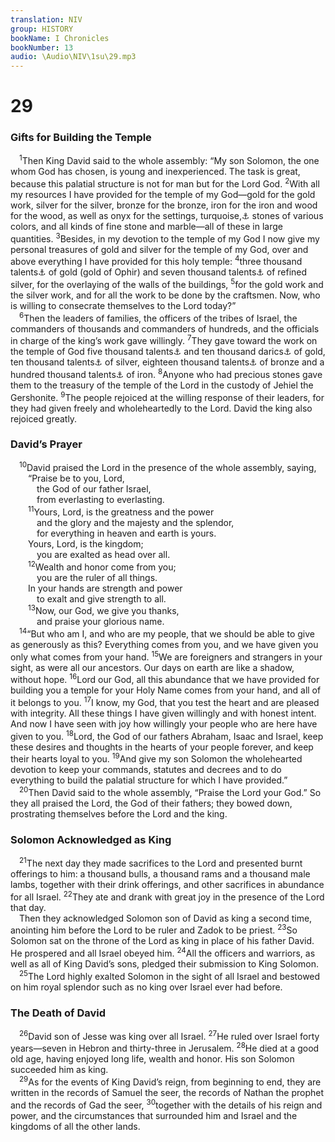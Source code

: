 ```yaml
---
translation: NIV
group: HISTORY
bookName: I Chronicles 
bookNumber: 13
audio: \Audio\NIV\1su\29.mp3
---
```


<div class="title"><h1>29</h1><h3>Gifts for Building the Temple </h3></div>
<span class="verse 1su_29_1"> <sup>1</sup>Then King David said to the whole assembly: “My son Solomon, the one whom God has chosen, is young and inexperienced. The task is great, because this palatial structure is not for man but for the Lord God. </span>
<span class="verse 1su_29_2"><sup>2</sup>With all my resources I have provided for the temple of my God—gold for the gold work, silver for the silver, bronze for the bronze, iron for the iron and wood for the wood, as well as onyx for the settings, turquoise,<a data-toggle="tooltip" data-placement="bottom" title="The meaning of the Hebrew for this word is uncertain.">⚓</a> stones of various colors, and all kinds of fine stone and marble—all of these in large quantities. </span>
<span class="verse 1su_29_3"><sup>3</sup>Besides, in my devotion to the temple of my God I now give my personal treasures of gold and silver for the temple of my God, over and above everything I have provided for this holy temple: </span>
<span class="verse 1su_29_4"><sup>4</sup>three thousand talents<a data-toggle="tooltip" data-placement="bottom" title="That is, about 110 tons or about 100 metric tons">⚓</a> of gold (gold of Ophir) and seven thousand talents<a data-toggle="tooltip" data-placement="bottom" title="That is, about 260 tons or about 235 metric tons">⚓</a> of refined silver, for the overlaying of the walls of the buildings, </span>
<span class="verse 1su_29_5"><sup>5</sup>for the gold work and the silver work, and for all the work to be done by the craftsmen. Now, who is willing to consecrate themselves to the Lord today?” <br/></span>
<span class="verse 1su_29_6"> <sup>6</sup>Then the leaders of families, the officers of the tribes of Israel, the commanders of thousands and commanders of hundreds, and the officials in charge of the king’s work gave willingly. </span>
<span class="verse 1su_29_7"><sup>7</sup>They gave toward the work on the temple of God five thousand talents<a data-toggle="tooltip" data-placement="bottom" title="That is, about 190 tons or about 170 metric tons">⚓</a> and ten thousand darics<a data-toggle="tooltip" data-placement="bottom" title="That is, about 185 pounds or about 84 kilograms">⚓</a> of gold, ten thousand talents<a data-toggle="tooltip" data-placement="bottom" title="That is, about 380 tons or about 340 metric tons">⚓</a> of silver, eighteen thousand talents<a data-toggle="tooltip" data-placement="bottom" title="That is, about 675 tons or about 610 metric tons">⚓</a> of bronze and a hundred thousand talents<a data-toggle="tooltip" data-placement="bottom" title="That is, about 3,800 tons or about 3,400 metric tons">⚓</a> of iron. </span>
<span class="verse 1su_29_8"><sup>8</sup>Anyone who had precious stones gave them to the treasury of the temple of the Lord in the custody of Jehiel the Gershonite. </span>
<span class="verse 1su_29_9"><sup>9</sup>The people rejoiced at the willing response of their leaders, for they had given freely and wholeheartedly to the Lord. David the king also rejoiced greatly. <br/></span>
<div class="title"><h3>David’s Prayer </h3></div>
<span class="verse 1su_29_10"> <sup>10</sup>David praised the Lord in the presence of the whole assembly, saying, <br/>  “Praise be to you, Lord, <br/>   the God of our father Israel, <br/>   from everlasting to everlasting. <br/></span>
<span class="verse 1su_29_11">  <sup>11</sup>Yours, Lord, is the greatness and the power <br/>   and the glory and the majesty and the splendor, <br/>   for everything in heaven and earth is yours. <br/>  Yours, Lord, is the kingdom; <br/>   you are exalted as head over all. <br/></span>
<span class="verse 1su_29_12">  <sup>12</sup>Wealth and honor come from you; <br/>   you are the ruler of all things. <br/>  In your hands are strength and power <br/>   to exalt and give strength to all. <br/></span>
<span class="verse 1su_29_13">  <sup>13</sup>Now, our God, we give you thanks, <br/>   and praise your glorious name. <br/></span>
<span class="verse 1su_29_14"> <sup>14</sup>“But who am I, and who are my people, that we should be able to give as generously as this? Everything comes from you, and we have given you only what comes from your hand. </span>
<span class="verse 1su_29_15"><sup>15</sup>We are foreigners and strangers in your sight, as were all our ancestors. Our days on earth are like a shadow, without hope. </span>
<span class="verse 1su_29_16"><sup>16</sup>Lord our God, all this abundance that we have provided for building you a temple for your Holy Name comes from your hand, and all of it belongs to you. </span>
<span class="verse 1su_29_17"><sup>17</sup>I know, my God, that you test the heart and are pleased with integrity. All these things I have given willingly and with honest intent. And now I have seen with joy how willingly your people who are here have given to you. </span>
<span class="verse 1su_29_18"><sup>18</sup>Lord, the God of our fathers Abraham, Isaac and Israel, keep these desires and thoughts in the hearts of your people forever, and keep their hearts loyal to you. </span>
<span class="verse 1su_29_19"><sup>19</sup>And give my son Solomon the wholehearted devotion to keep your commands, statutes and decrees and to do everything to build the palatial structure for which I have provided.” <br/></span>
<span class="verse 1su_29_20"> <sup>20</sup>Then David said to the whole assembly, “Praise the Lord your God.” So they all praised the Lord, the God of their fathers; they bowed down, prostrating themselves before the Lord and the king. <br/></span>
<div class="title"><h3>Solomon Acknowledged as King </h3></div>
<span class="verse 1su_29_21"> <sup>21</sup>The next day they made sacrifices to the Lord and presented burnt offerings to him: a thousand bulls, a thousand rams and a thousand male lambs, together with their drink offerings, and other sacrifices in abundance for all Israel. </span>
<span class="verse 1su_29_22"><sup>22</sup>They ate and drank with great joy in the presence of the Lord that day. <br/> Then they acknowledged Solomon son of David as king a second time, anointing him before the Lord to be ruler and Zadok to be priest. </span>
<span class="verse 1su_29_23"><sup>23</sup>So Solomon sat on the throne of the Lord as king in place of his father David. He prospered and all Israel obeyed him. </span>
<span class="verse 1su_29_24"><sup>24</sup>All the officers and warriors, as well as all of King David’s sons, pledged their submission to King Solomon. <br/></span>
<span class="verse 1su_29_25"> <sup>25</sup>The Lord highly exalted Solomon in the sight of all Israel and bestowed on him royal splendor such as no king over Israel ever had before. <br/></span>
<div class="title"><h3>The Death of David </h3></div>
<span class="verse 1su_29_26"> <sup>26</sup>David son of Jesse was king over all Israel. </span>
<span class="verse 1su_29_27"><sup>27</sup>He ruled over Israel forty years—seven in Hebron and thirty-three in Jerusalem. </span>
<span class="verse 1su_29_28"><sup>28</sup>He died at a good old age, having enjoyed long life, wealth and honor. His son Solomon succeeded him as king. <br/></span>
<span class="verse 1su_29_29"> <sup>29</sup>As for the events of King David’s reign, from beginning to end, they are written in the records of Samuel the seer, the records of Nathan the prophet and the records of Gad the seer, </span>
<span class="verse 1su_29_30"><sup>30</sup>together with the details of his reign and power, and the circumstances that surrounded him and Israel and the kingdoms of all the other lands. <br/></span>
